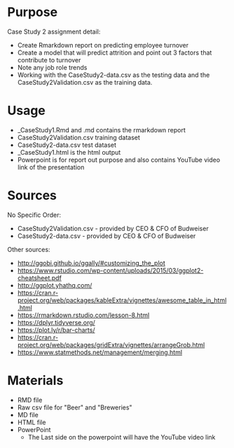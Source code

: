 # Purpose

Case Study 2 assignment detail:
  * Create Rmarkdown report on predicting employee turnover
  * Create a model that will predict attrition and point out 3 factors that contribute to turnover
  * Note any job role trends
  * Working with the CaseStudy2-data.csv as the testing data and the CaseStudy2Validation.csv as the training data.

# Usage

  * _CaseStudy1.Rmd and .md contains the rmarkdown report
  * CaseStudy2Validation.csv training dataset
  * CaseStudy2-data.csv test dataset
  * _CaseStudy1.html is the html output
  * Powerpoint is for report out purpose and also contains YouTube video link of the presentation

# Sources

No Specific Order:
  * CaseStudy2Validation.csv - provided by CEO & CFO of Budweiser
  * CaseStudy2-data.csv - provided by CEO & CFO of Budweiser

Other sources:
  * http://ggobi.github.io/ggally/#customizing_the_plot
  * https://www.rstudio.com/wp-content/uploads/2015/03/ggplot2-cheatsheet.pdf
  * http://ggplot.yhathq.com/
  * https://cran.r-project.org/web/packages/kableExtra/vignettes/awesome_table_in_html.html
  * https://rmarkdown.rstudio.com/lesson-8.html
  * https://dplyr.tidyverse.org/
  * https://plot.ly/r/bar-charts/
  * https://cran.r-project.org/web/packages/gridExtra/vignettes/arrangeGrob.html
  * https://www.statmethods.net/management/merging.html
  
# Materials
  * RMD file
  * Raw csv file for "Beer" and "Breweries"
  * MD file
  * HTML file
  * PowerPoint
      - The Last side on the powerpoint will have the YouTube video link

